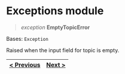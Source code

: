 # Exceptions module

> _exception_ **EmptyTopicError**

Bases: ```Exception```

Raised when the input field for topic is empty.

| [< Previous](https://carlosma7.github.io/Twitter-Social-Analyzer/doc/home) | [Next >](https://carlosma7.github.io/Twitter-Social-Analyzer/doc/kivy) |
|-----------------------------------|-------------------------------|